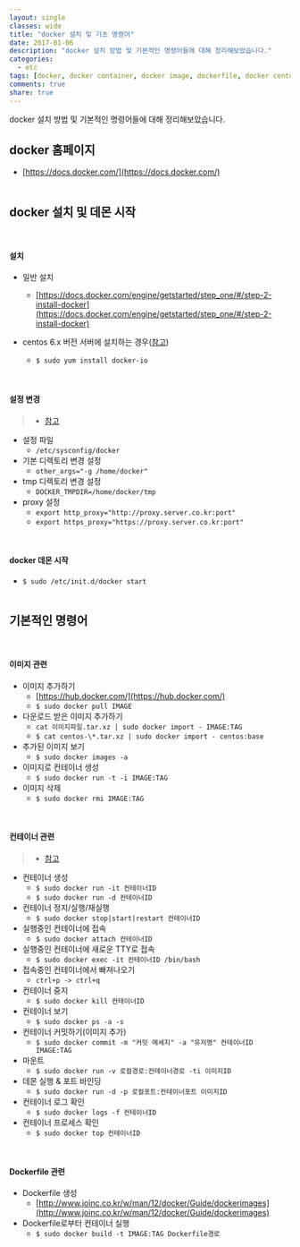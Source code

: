 ```yaml
---
layout: single
classes: wide
title: "docker 설치 및 기초 명령어"
date: 2017-01-06
description: "docker 설치 방법 및 기본적인 명령어들에 대해 정리해보았습니다."
categories:
  - etc
tags: [docker, docker container, docker image, dockerfile, docker centos 6]
comments: true
share: true
---
```


docker 설치 방법 및 기본적인 명령어들에 대해 정리해보았습니다.

## docker 홈페이지
- [https://docs.docker.com/](https://docs.docker.com/)
<br /><br />

## docker 설치 및 데몬 시작
<br />

#### 설치
- 일반 설치
  - [https://docs.docker.com/engine/getstarted/step_one/#/step-2-install-docker](https://docs.docker.com/engine/getstarted/step_one/#/step-2-install-docker)

- centos 6.x 버전 서버에 설치하는 경우([참고](https://www.liquidweb.com/kb/how-to-install-docker-on-centos-6/))
  - `$ sudo yum install docker-io`
<br />

#### 설정 변경
> - [참고](https://forums.docker.com/t/how-do-i-change-the-docker-image-installation-directory/1169/14)

- 설정 파일
  - `/etc/sysconfig/docker`
- 기본 디렉토리 변경 설정
  - `other_args="-g /home/docker"`
- tmp 디렉토리 변경 설정
  - `DOCKER_TMPDIR=/home/docker/tmp`
- proxy 설정
  - `export http_proxy="http://proxy.server.co.kr:port"`
  - `export https_proxy="https://proxy.server.co.kr:port"`
<br />

#### docker 데몬 시작
- `$ sudo /etc/init.d/docker start`
<br /><br />

## 기본적인 명령어
<br />

#### 이미지 관련
- 이미지 추가하기
  - [https://hub.docker.com/](https://hub.docker.com/)
  - `$ sudo docker pull IMAGE`
- 다운로드 받은 이미지 추가하기
  - `cat 이미지파일.tar.xz | sudo docker import - IMAGE:TAG`
  - `$ cat centos-\*.tar.xz | sudo docker import - centos:base`
- 추가된 이미지 보기
  - `$ sudo docker images -a`
- 이미지로 컨테이너 생성
  - `$ sudo docker run -t -i IMAGE:TAG`
- 이미지 삭제
  - `$ sudo docker rmi IMAGE:TAG`
<br />

#### 컨테이너 관련
> - [참고](https://gist.github.com/nacyot/8366310)

- 컨테이너 생성
  - `$ sudo docker run -it 컨테이너ID`
  - `$ sudo docker run -d 컨테이너ID`
- 컨테이너 정지/실행/재실행
  - `$ sudo docker stop|start|restart 컨테이너ID`
- 실행중인 컨테이너에 접속
  - `$ sudo docker attach 컨테이너ID`
- 실행중인 컨테이너에 새로운 TTY로 접속
  - `$ sudo docker exec -it 컨테이너ID /bin/bash`
- 접속중인 컨테이너에서 빠져나오기
  - `ctrl+p -> ctrl+q`
- 컨테이너 중지
  - `$ sudo docker kill 컨테이너ID`
- 컨테이너 보기
  - `$ sudo docker ps -a -s`
- 컨테이너 커밋하기(이미지 추가)
  - `$ sudo docker commit -m "커밋 메세지" -a "유저명" 컨테이너ID IMAGE:TAG`
- 마운트
  - `$ sudo docker run -v 로컬경로:컨테이너경로 -ti 이미지ID`
- 데몬 실행 & 포트 바인딩
  - `$ sudo docker run -d -p 로컬포트:컨테이너포트 이미지ID`
- 컨테이너 로그 확인
  - `$ sudo docker logs -f 컨테이너ID`
- 컨테이너 프로세스 확인
  - `$ sudo docker top 컨테이너ID`
<br />

#### Dockerfile 관련
- Dockerfile 생성
  - [http://www.joinc.co.kr/w/man/12/docker/Guide/dockerimages](http://www.joinc.co.kr/w/man/12/docker/Guide/dockerimages)
- Dockerfile로부터 컨테이너 실행
  - `$ sudo docker build -t IMAGE:TAG Dockerfile경로`

